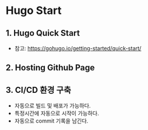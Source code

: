 # Hugo Start

## 1. Hugo Quick Start
- 참고: <https://gohugo.io/getting-started/quick-start/>

## 2. Hosting Github Page

## 3. CI/CD 환경 구축
- 자동으로 빌드 및 배포가 가능하다.
- 특정시간에 자동으로 시작이 가능하다.
- 자동으로 commit 기록을 남긴다.
